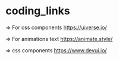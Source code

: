 # coding_links

=> For css components
    https://uiverse.io/

=> For animations text
    https://animate.style/

=> css components
    https://www.devui.io/
